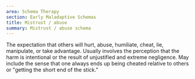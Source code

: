 ```yaml
---
area: Schema Therapy
section: Early Maladaptive Schemas
title: Mistrust / abuse
summary: Mistrust / abuse schema
---
```

The expectation that others will hurt, abuse, humiliate, cheat, lie, manipulate, or take advantage.  Usually involves the perception that the harm is intentional or the result of unjustified and extreme negligence. May include the sense that one always ends up being cheated relative to others or "getting the short end of the stick."
